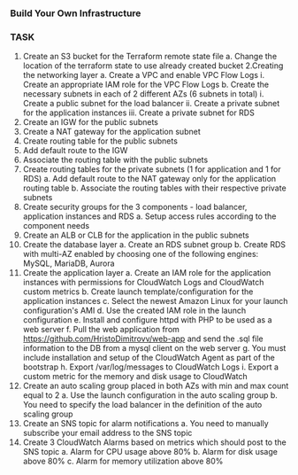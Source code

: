 ### Build Your Own Infrastructure ###

### TASK ###

1. Create an S3 bucket for the Terraform remote state file
   a. Change the location of the terraform state to use already created bucket
2.Creating the networking layer
   a. Create a VPC and enable VPC Flow Logs
          i. Create an appropriate IAM role for the VPC Flow Logs
   b. Create the necessary subnets in each of 2 different AZs (6 subnets in total)
          i. Create a public subnet for the load balancer
         ii. Create a private subnet for the application instances
        iii. Create a private subnet for RDS
3. Create an IGW for the public subnets
4. Create a NAT gateway for the application subnet
5. Create routing table for the public subnets
6. Add default route to the IGW
7. Associate the routing table with the public subnets
8. Create routing tables for the private subnets (1 for application and 1 for RDS)
    a. Add default route to the NAT gateway only for the application routing table
    b. Associate the routing tables with their respective private subnets
9. Create security groups for the 3 components - load balancer, application instances and RDS
    a. Setup access rules according to the component needs
10. Create an ALB or CLB for the application in the public subnets
11. Create the database layer
    a. Create an RDS subnet group
    b. Create RDS with multi-AZ enabled by choosing one of the following engines: MySQL, MariaDB, Aurora
12. Create the application layer
    a. Create an IAM role for the application instances with permissions for CloudWatch Logs and CloudWatch custom metrics
    b. Create launch template/configuration for the application instances
    c. Select the newest Amazon Linux for your launch configuration's AMI
    d. Use the created IAM role in the launch configuration
    e. Install and configure httpd with PHP to be used as a web server
    f. Pull the web application from https://github.com/HristoDimitrovv/web-app and send the .sql file information to the DB from a mysql client on the web server
    g. You must include installation and setup of the CloudWatch Аgent as part of the bootstrap
    h. Export /var/log/messages to CloudWatch Logs
    i. Export a custom metric for the memory and disk usage to CloudWatch
13. Create an auto scaling group placed in both AZs with min and max count equal to 2
    a. Use the launch configuration in the auto scaling group 
    b. You need to specify the load balancer in the definition of the auto scaling group
14. Create an SNS topic for alarm notifications
    a. You need to manually subscribe your email address to the SNS topic
15. Create 3 CloudWatch Alarms based on metrics which should post to the SNS topic
    a. Alarm for CPU usage above 80%
    b. Alarm for disk usage above 80%
    c. Alarm for memory utilization above 80%


